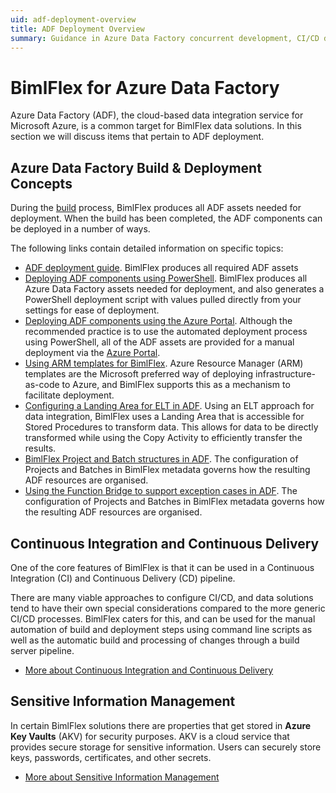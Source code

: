 ```yaml
---
uid: adf-deployment-overview
title: ADF Deployment Overview
summary: Guidance in Azure Data Factory concurrent development, CI/CD delivery, sensitive information management, and deployment through PowerShell and Azure portal 
---
```

# BimlFlex for Azure Data Factory

Azure Data Factory (ADF), the cloud-based data integration service for Microsoft Azure, is a common target for BimlFlex data solutions. In this section we will discuss items that pertain to ADF deployment.

## Azure Data Factory Build & Deployment Concepts

During the [build](xref:bimlflex-build-solution-overview) process, BimlFlex produces all ADF assets needed for deployment. When the build has been completed, the ADF components can be deployed in a number of ways.

The following links contain detailed information on specific topics:

* [ADF deployment guide](xref:bimlflex-adf-using-powershell). BimlFlex produces all required ADF assets
* [Deploying ADF components using PowerShell](xref:bimlflex-adf-using-powershell). BimlFlex produces all Azure Data Factory assets needed for deployment, and also generates a PowerShell deployment script with values pulled directly from your settings for ease of deployment.
* [Deploying ADF components using the Azure Portal](xref:using-azure-portal). Although the recommended practice is to use the automated deployment process using PowerShell, all of the ADF assets are provided for a manual deployment via the [Azure Portal](https://portal.azure.com).
* [Using ARM templates for BimlFlex](xref:bimlflex-arm-templates). Azure Resource Manager (ARM) templates are the Microsoft preferred way of deploying infrastructure-as-code to Azure, and BimlFlex supports this as a mechanism to facilitate deployment.
* [Configuring a Landing Area for ELT in ADF](xref:bimlflex-adf-landing-area). Using an ELT approach for data integration, BimlFlex uses a Landing Area that is accessible for Stored Procedures to transform data. This allows for data to be directly transformed while using the Copy Activity to efficiently transfer the results.
* [BimlFlex Project and Batch structures in ADF](xref:bimlflex-adf-project-batch-structure). The configuration of Projects and Batches in BimlFlex metadata governs how the resulting ADF resources are organised.
* [Using the Function Bridge to support exception cases in ADF](xref:bimlflex-adf-project-batch-structure). The configuration of Projects and Batches in BimlFlex metadata governs how the resulting ADF resources are organised.

## Continuous Integration and Continuous Delivery

One of the core features of BimlFlex is that it can be used in a Continuous Integration (CI) and Continuous Delivery (CD) pipeline.

There are many viable approaches to configure CI/CD, and data solutions tend to have their own special considerations compared to the more generic CI/CD processes. BimlFlex caters for this, and can be used for the manual automation of build and deployment steps using command line scripts as well as the automatic build and processing of changes through a build server pipeline.

* [More about Continuous Integration and Continuous Delivery](xref:bimlflex-adf-continuous-integration-and-continuous-delivery)

## Sensitive Information Management

In certain BimlFlex solutions there are properties that get stored in **Azure Key Vaults** (AKV) for security purposes. AKV is a cloud service that provides secure storage for sensitive information. Users can securely store keys, passwords, certificates, and other secrets.

* [More about Sensitive Information Management](xref:sensitive-info-management)
